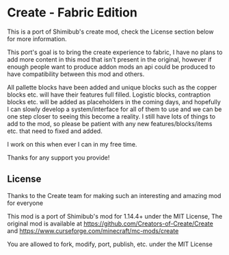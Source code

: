 # Create - Fabric Edition
This is a port of Shimibub's create mod, check the License section below for more information.

This port's goal is to bring the create experience to fabric, I have no plans to add more content in this mod that isn't present
in the original, however if enough people want to produce addon mods an api could be produced to have compatibility between this mod and others.

All pallette blocks have been added and unique blocks such as the copper blocks etc. will have their features full filled.
Logistic blocks, contraption blocks etc. will be added as placeholders in the coming days, and hopefully I can slowly develop
a system/interface for all of them to use and we can be one step closer to seeing this become a reality.
I still have lots of things to add to the mod, so please be patient with any new features/blocks/items etc. that need to fixed
and added.

I work on this when ever I can in my free time.

Thanks for any support you provide!

## License

Thanks to the Create team for making such an interesting and amazing mod for everyone

This mod is a port of Shimibub's mod for 1.14.4+ under the MIT License,
The original mod is available at https://github.com/Creators-of-Create/Create and https://www.curseforge.com/minecraft/mc-mods/create

You are allowed to fork, modify, port, publish, etc. under the MIT License
